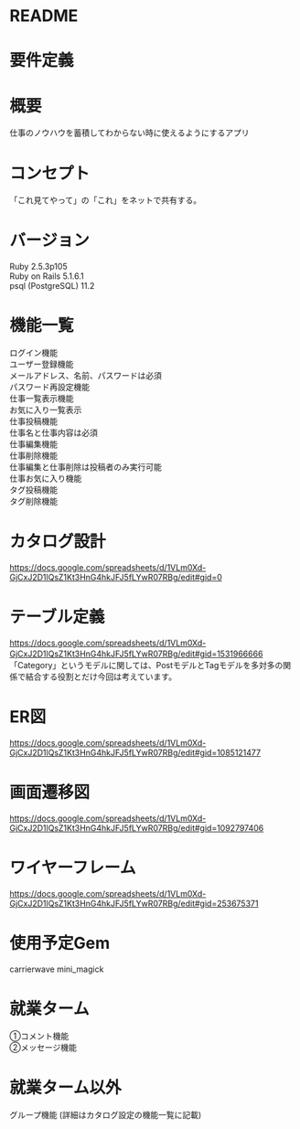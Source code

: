 # README  
# 要件定義  
# 概要  
仕事のノウハウを蓄積してわからない時に使えるようにするアプリ  
# コンセプト  
「これ見てやって」の「これ」をネットで共有する。
# バージョン  
Ruby 2.5.3p105  
Ruby on Rails  5.1.6.1  
psql (PostgreSQL) 11.2  
# 機能一覧  
ログイン機能  
ユーザー登録機能  
メールアドレス、名前、パスワードは必須  
パスワード再設定機能  
仕事一覧表示機能  
お気に入り一覧表示  
仕事投稿機能  
仕事名と仕事内容は必須  
仕事編集機能  
仕事削除機能  
仕事編集と仕事削除は投稿者のみ実行可能  
仕事お気に入り機能  
タグ投稿機能  
タグ削除機能  
# カタログ設計  
<https://docs.google.com/spreadsheets/d/1VLm0Xd-GjCxJ2D1lQsZ1Kt3HnG4hkJFJ5fLYwR07RBg/edit#gid=0>
# テーブル定義  
<https://docs.google.com/spreadsheets/d/1VLm0Xd-GjCxJ2D1lQsZ1Kt3HnG4hkJFJ5fLYwR07RBg/edit#gid=1531966666>
　「Category」というモデルに関しては、PostモデルとTagモデルを多対多の関係で結合する役割とだけ今回は考えています。
# ER図  
<https://docs.google.com/spreadsheets/d/1VLm0Xd-GjCxJ2D1lQsZ1Kt3HnG4hkJFJ5fLYwR07RBg/edit#gid=1085121477>
# 画面遷移図  
<https://docs.google.com/spreadsheets/d/1VLm0Xd-GjCxJ2D1lQsZ1Kt3HnG4hkJFJ5fLYwR07RBg/edit#gid=1092797406>
# ワイヤーフレーム  
<https://docs.google.com/spreadsheets/d/1VLm0Xd-GjCxJ2D1lQsZ1Kt3HnG4hkJFJ5fLYwR07RBg/edit#gid=253675371>
# 使用予定Gem  
carrierwave
mini_magick
# 就業ターム  
①コメント機能  
②メッセージ機能  
# 就業ターム以外
グループ機能
(詳細はカタログ設定の機能一覧に記載)

